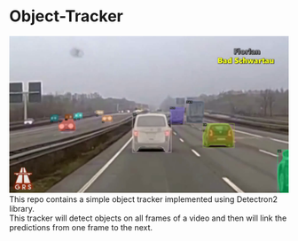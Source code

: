 # Object-Tracker
![alt text](vlcsnap-2021-09-28-12h43m23s526.png)
This repo contains a simple object tracker implemented using Detectron2 library.<br/>
This tracker will detect objects on all frames of a video and then will link the predictions from one frame to the next.

